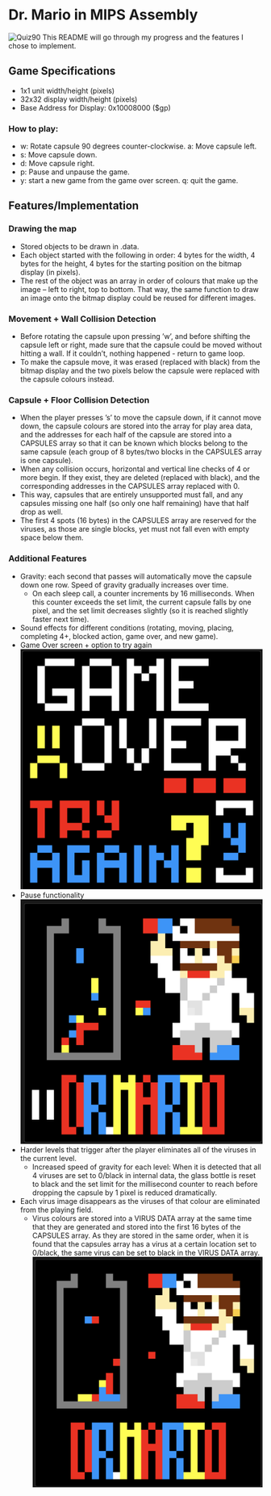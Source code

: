# Dr. Mario in MIPS Assembly
![Quiz90](images/drmario_and_viruses.png)
This README will go through my progress and the features I chose to implement.
## Game Specifications
- 1x1 unit width/height (pixels)
- 32x32 display width/height (pixels)
- Base Address for Display: 0x10008000 ($gp)
### How to play:
- w: Rotate capsule 90 degrees counter-clockwise. a: Move capsule left.
- s: Move capsule down.
- d: Move capsule right.
- p: Pause and unpause the game.
- y: start a new game from the game over screen. q: quit the game.
## Features/Implementation
### Drawing the map
- Stored objects to be drawn in .data.
- Each object started with the following in order: 4 bytes for the width, 4 bytes for the height, 4 bytes for the starting position on the bitmap display (in pixels).
- The rest of the object was an array in order of colours that make up the image – left to right, top to bottom. That way, the same function to draw an image onto the bitmap display could be reused for different images.
### Movement + Wall Collision Detection
- Before rotating the capsule upon pressing ’w’, and before shifting the capsule left or right, made sure that the capsule could be moved without hitting a wall. If it couldn’t, nothing happened - return to game loop.
- To make the capsule move, it was erased (replaced with black) from the bitmap display and the two pixels below the capsule were replaced with the capsule colours instead.
### Capsule + Floor Collision Detection
- When the player presses ’s’ to move the capsule down, if it cannot move down, the capsule colours are stored into the array for play area data, and the addresses for each half of the capsule are stored into a CAPSULES array so that it can be known which blocks belong to the same capsule (each group of 8 bytes/two blocks in the CAPSULES array is one capsule).
- When any collision occurs, horizontal and vertical line checks of 4 or more begin. If they exist, they are deleted (replaced with black), and the corresponding addresses in the CAPSULES array replaced with 0.
- This way, capsules that are entirely unsupported must fall, and any capsules missing one half (so only one half remaining) have that half drop as well.
- The first 4 spots (16 bytes) in the CAPSULES array are reserved for the viruses, as those are single blocks, yet must not fall even with empty space below them.
### Additional Features
- Gravity: each second that passes will automatically move the capsule down one row. Speed of gravity gradually increases over time.
  - On each sleep call, a counter increments by 16 milliseconds. When this counter exceeds the set limit, the current capsule falls by one pixel, and the set limit decreases slightly (so it is reached slightly faster next time).
- Sound effects for different conditions (rotating, moving, placing, completing 4+, blocked action, game over, and new game).
- Game Over screen + option to try again
![image](/readme_assets/game_over_screen.png)
- Pause functionality
![image](/readme_assets/pause.png)
- Harder levels that trigger after the player eliminates all of the viruses in the current level.
  - Increased speed of gravity for each level: When it is detected that all 4 viruses are set to 0/black in internal data, the glass bottle is reset to black and the set limit for the millisecond counter to reach before dropping the capsule by 1 pixel is reduced dramatically.
- Each virus image disappears as the viruses of that colour are eliminated from the playing field.
  - Virus colours are stored into a VIRUS DATA array at the same time that they are generated and stored into the first 16 bytes of the CAPSULES array. As they are stored in the same order, when it is found that the capsules array has a virus at a certain location set to 0/black, the same virus can be set to black in the VIRUS DATA array.
![image](/readme_assets/viruses_gone.png)
